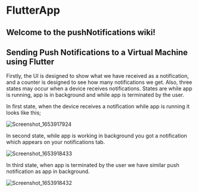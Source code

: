 # FlutterApp
## Welcome to the pushNotifications wiki!
## Sending Push Notifications to a Virtual Machine using Flutter

Firstly, the UI is designed to show what we have received as a notification, and a counter is designed to see how many notifications we get. Also, three states may occur when a device receives notifications. States are while app is running, app is in background and while app is terminated by the user.


In first state, when the device receives a notification while app is running it looks like this;

![Screenshot_1653917924](https://user-images.githubusercontent.com/51158149/171133168-c1bf441b-c909-4e6d-8cad-6675c80dbfb5.png)


In second state, while app is working in background you got a notification which appears on your notifications tab.

![Screenshot_1653918433](https://user-images.githubusercontent.com/51158149/171133106-6e4cbc0c-0434-4426-bdcf-d3235182116b.png)                                      


In third state, when app is terminated by the user we have similar push notification as app in background.

![Screenshot_1653918432](https://user-images.githubusercontent.com/51158149/171132783-6c813bb8-0b05-4945-afc4-a2a8db50fcaa.png)
